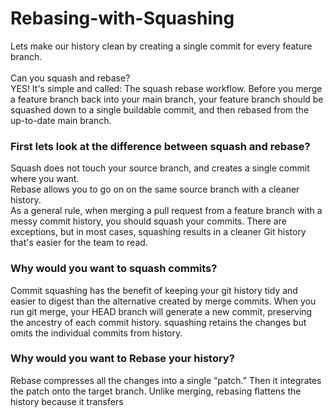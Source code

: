# Rebasing-with-Squashing
Lets make our history clean by creating a single commit for every feature branch.<br/><br/>
Can you squash and rebase?<br/>
YES! It's simple and called: The squash rebase workflow.
Before you merge a feature branch back into your main branch, your feature branch should be squashed down to a single buildable commit, and then rebased from the up-to-date main branch.
### First lets look at the difference between squash and rebase?
Squash does not touch your source branch, and creates a single commit where you want.<br/>
Rebase allows you to go on on the same source branch with a cleaner history.<br/>
As a general rule, when merging a pull request from a feature branch with a messy commit history, you should squash your commits. There are exceptions, but in most cases, squashing results in a cleaner Git history that's easier for the team to read.
### Why would you want to squash commits?
Commit squashing has the benefit of keeping your git history tidy and easier to digest than the alternative created by merge commits. When you run git merge, your HEAD branch will generate a new commit, preserving the ancestry of each commit history. squashing retains the changes but omits the individual commits from history.
### Why would you want to Rebase your history?
Rebase compresses all the changes into a single “patch.” Then it integrates the patch onto the target branch. Unlike merging, rebasing flattens the history because it transfers
